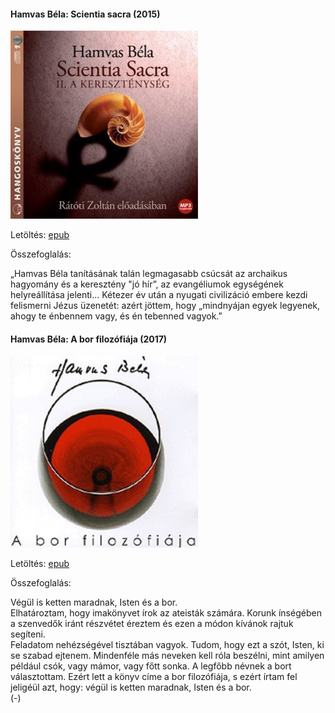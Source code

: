 #### <a name="id_777">Hamvas Béla: Scientia sacra (2015)</a>
<img src="https://github.com/BercziSandor/calibre_lib/raw/main/Hamvas%20Bela/Scientia%20sacra%20%28777%29/cover.jpg" alt="cover" width="300"/>

Letöltés: [epub](https://github.com/BercziSandor/calibre_lib/raw/main/Hamvas%20Bela/Scientia%20sacra%20%28777%29/Scientia%20sacra%20-%20Hamvas%20Bela.epub)

Összefoglalás:
<p class="description">„Hamvas Béla tanításának talán legmagasabb csúcsát az archaikus hagyomány és a keresztény "jó hír”, az evangéliumok egységének helyreállítása jelenti… Kétezer év után a nyugati civilizáció embere kezdi felismerni Jézus üzenetét: azért jöttem, hogy „mindnyájan egyek legyenek, ahogy te énbennem vagy, és én tebenned vagyok.”</p>

#### <a name="id_776">Hamvas Béla: A bor filozófiája (2017)</a>
<img src="https://github.com/BercziSandor/calibre_lib/raw/main/Hamvas%20Bela/A%20bor%20filozofiaja%20%28776%29/cover.jpg" alt="cover" width="300"/>

Letöltés: [epub](https://github.com/BercziSandor/calibre_lib/raw/main/Hamvas%20Bela/A%20bor%20filozofiaja%20%28776%29/A%20bor%20filozofiaja%20-%20Hamvas%20Bela.epub)

Összefoglalás:
<div>
<p>Végül is ketten maradnak, Isten és a bor.<br>Elhatároztam, hogy imakönyvet írok az ateisták számára. Korunk ínségében a szenvedők iránt részvétet éreztem és ezen a módon kívánok rajtuk segíteni.<br>Feladatom nehézségével tisztában vagyok. Tudom, hogy ezt a szót, Isten, ki se szabad ejtenem. Mindenféle más neveken kell róla beszélni, mint amilyen például csók, vagy mámor, vagy főtt sonka. A legfőbb névnek a bort választottam. Ezért lett a könyv címe a bor filozófiája, s ezért írtam fel jeligéül azt, hogy: végül is ketten maradnak, Isten és a bor.<br>(-)</p></div>

